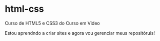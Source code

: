 # html-css
 Curso de HTML5 e CSS3 do Curso em Video

 Estou aprendndo a criar sites e agora vou gerenciar meus repositóruis!
